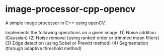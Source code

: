 # image-processor-cpp-opencv
A simple image processor in C++ using openCV.

Implements the following operations on a given image:
(1) Noise addition (Gaussian)
(2) Noise removal (using ranked order or trimmed mean filters)
(3) Edge detection (using Sobel or Prewitt method)
(4) Segmentation (through adaptive threshold method)
